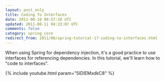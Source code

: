 ```yaml
---
layout: post_only
title: Coding To Interfaces
date: 2011-08-10 00:57:10 UTC
updated: 2011-08-11 04:23:07 UTC
comments: false
category: spring_core
redirect_from: 2011/08/spring-tutorial-17-coding-to-interfaces.html
---
```


When using Spring for dependency injection, it's a good practice to use interfaces for referencing dependencies. In this tutorial, we'll learn how to "code to interfaces".

{% include youtube.html param="5IDIEMxdkC8" %}
